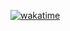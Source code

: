 [![wakatime](https://wakatime.com/badge/github/Akshay-Arjun/My-Blog.svg)](https://wakatime.com/badge/github/Akshay-Arjun/My-Blog)